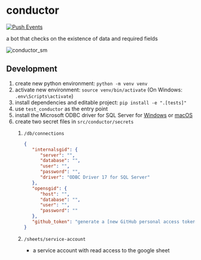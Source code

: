 # conductor

[![Push Events](https://github.com/agrc/porter/actions/workflows/push.yml/badge.svg)](https://github.com/agrc/porter/actions/workflows/push.yml)

a bot that checks on the existence of data and required fields

![conductor_sm](https://user-images.githubusercontent.com/325813/90076216-62563280-dcbc-11ea-8023-afa62e75b04b.png)

## Development

1. create new python environment: `python -m venv venv`
1. activate new environment: `source venv/bin/activate` (On Windows: `.env\Scripts\activate`)
1. install dependencies and editable project: `pip install -e ".[tests]"`
1. use `test_conductor` as the entry point
1. install the Microsoft ODBC driver for SQL Server for [Windows](https://docs.microsoft.com/en-us/sql/connect/odbc/download-odbc-driver-for-sql-server) or [macOS](https://docs.microsoft.com/en-us/sql/connect/odbc/linux-mac/install-microsoft-odbc-driver-sql-server-macos)
1. create two secret files in `src/conductor/secrets`
   1. `/db/connections`

      ```json
      {
         "internalsgid": {
            "server": "",
            "database": "",
            "user": "",
            "password": "",
            "driver": "ODBC Driver 17 for SQL Server"
         },
         "opensgid": {
            "host": "",
            "database": "",
            "user": "",
            "password": ""
         },
         "github_token": "generate a [new GitHub personal access token](https://github.com/settings/tokens/new) with `public_repo`"
      }
      ```

   1. `/sheets/service-account`
      - a service account with read access to the google sheet
